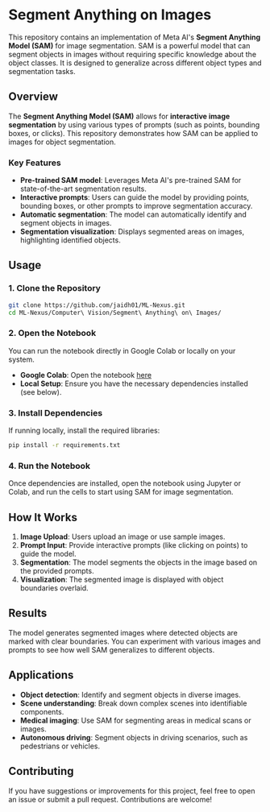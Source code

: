 # Segment Anything on Images

This repository contains an implementation of Meta AI's **Segment Anything Model (SAM)** for image segmentation. SAM is a powerful model that can segment objects in images without requiring specific knowledge about the object classes. It is designed to generalize across different object types and segmentation tasks.

## Overview

The **Segment Anything Model (SAM)** allows for **interactive image segmentation** by using various types of prompts (such as points, bounding boxes, or clicks). This repository demonstrates how SAM can be applied to images for object segmentation.

### Key Features
- **Pre-trained SAM model**: Leverages Meta AI's pre-trained SAM for state-of-the-art segmentation results.
- **Interactive prompts**: Users can guide the model by providing points, bounding boxes, or other prompts to improve segmentation accuracy.
- **Automatic segmentation**: The model can automatically identify and segment objects in images.
- **Segmentation visualization**: Displays segmented areas on images, highlighting identified objects.

## Usage

### 1. Clone the Repository
```bash
git clone https://github.com/jaidh01/ML-Nexus.git
cd ML-Nexus/Computer\ Vision/Segment\ Anything\ on\ Images/
```

### 2. Open the Notebook
You can run the notebook directly in Google Colab or locally on your system.

- **Google Colab**: Open the notebook [here](https://colab.research.google.com/github/jaidh01/ML-Nexus/blob/fix-issue-484/Computer%20Vision/Segment%20Anything%20on%20Images/Segment_Anything_in_images.ipynb)
- **Local Setup**: Ensure you have the necessary dependencies installed (see below).

### 3. Install Dependencies
If running locally, install the required libraries:
```bash
pip install -r requirements.txt
```

### 4. Run the Notebook
Once dependencies are installed, open the notebook using Jupyter or Colab, and run the cells to start using SAM for image segmentation.

## How It Works

1. **Image Upload**: Users upload an image or use sample images.
2. **Prompt Input**: Provide interactive prompts (like clicking on points) to guide the model.
3. **Segmentation**: The model segments the objects in the image based on the provided prompts.
4. **Visualization**: The segmented image is displayed with object boundaries overlaid.

## Results

The model generates segmented images where detected objects are marked with clear boundaries. You can experiment with various images and prompts to see how well SAM generalizes to different objects.

## Applications

- **Object detection**: Identify and segment objects in diverse images.
- **Scene understanding**: Break down complex scenes into identifiable components.
- **Medical imaging**: Use SAM for segmenting areas in medical scans or images.
- **Autonomous driving**: Segment objects in driving scenarios, such as pedestrians or vehicles.

## Contributing

If you have suggestions or improvements for this project, feel free to open an issue or submit a pull request. Contributions are welcome!
